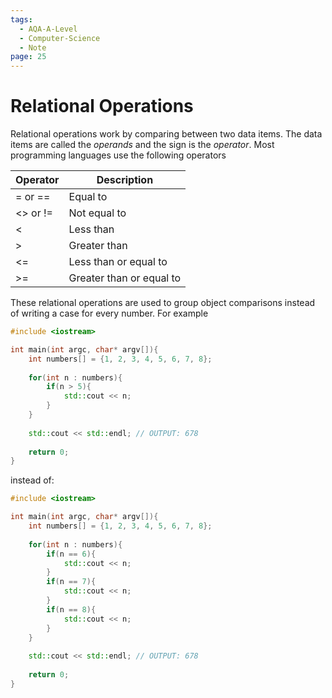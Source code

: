 ```yaml
---
tags:
  - AQA-A-Level
  - Computer-Science
  - Note
page: 25
---
```

# Relational Operations
Relational operations work by comparing between two data items. The data items are called the *operands* and the sign is the *operator*.
Most programming languages use the following operators

| Operator | Description              |
|----------|--------------------------|
| = or ==  | Equal to                 |
|<> or !=  | Not equal to             |
| <        | Less than                |
| >        | Greater than             |
| <=       | Less than or equal to    |
| >=       | Greater than or equal to |

These relational operations are used to group object comparisons instead of writing a case for every number.
For example
```cpp
#include <iostream>

int main(int argc, char* argv[]){
	int numbers[] = {1, 2, 3, 4, 5, 6, 7, 8};
	
	for(int n : numbers){
		if(n > 5){
			std::cout << n;
		}
	}
	
	std::cout << std::endl; // OUTPUT: 678
	
	return 0;
}
```

instead of:
```cpp
#include <iostream>

int main(int argc, char* argv[]){
	int numbers[] = {1, 2, 3, 4, 5, 6, 7, 8};
	
	for(int n : numbers){
		if(n == 6){
			std::cout << n;
		}
		if(n == 7){
			std::cout << n;
		}
		if(n == 8){
			std::cout << n;
		}
	}
	
	std::cout << std::endl; // OUTPUT: 678
	
	return 0;
}
```
